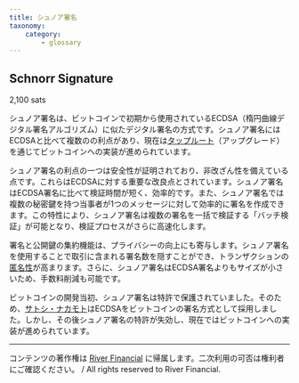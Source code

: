```yaml
---
title: シュノア署名
taxonomy:
    category:
        - glossary
---
```


## Schnorr Signature
2,100 sats

シュノア署名は、ビットコインで初期から使用されているECDSA（楕円曲線デジタル署名アルゴリズム）に似たデジタル署名の方式です。シュノア署名にはECDSAと比べて複数のの利点があり、現在は[タップルート](https://lostinbitcoin.jp/glossary/taproot/)（アップグレード）を通じてビットコインへの実装が進められています。

シュノア署名の利点の一つは安全性が証明されており、非改ざん性を備えている点です。これらはECDSAに対する重要な改良点とされています。シュノア署名はECDSA署名に比べて検証時間が短く、効率的です。また、シュノア署名では複数の秘密鍵を持つ当事者が1つのメッセージに対して効率的に署名を作成できます。この特性により、シュノア署名は複数の署名を一括で検証する「バッチ検証」が可能となり、検証プロセスがさらに高速化します。

署名と公開鍵の集約機能は、プライバシーの向上にも寄与します。シュノア署名を使用することで取引に含まれる署名数を隠すことができ、トランザクションの[匿名性](https://lostinbitcoin.jp/glossary/anonymity/)が高まります。さらに、シュノア署名はECDSA署名よりもサイズが小さいため、手数料削減も可能です。

ビットコインの開発当初、シュノア署名は特許で保護されていました。そのため、[サトシ・ナカモト](https://lostinbitcoin.jp/glossary/satoshi_nakamoto/)はECDSAをビットコインの署名方式として採用しました。しかし、その後シュノア署名の特許が失効し、現在ではビットコインへの実装が進められています。

---
コンテンツの著作権は [River Financial](https://river.com/) に帰属します。二次利用の可否は権利者にご確認ください。 / All rights reserved to River Financial.
